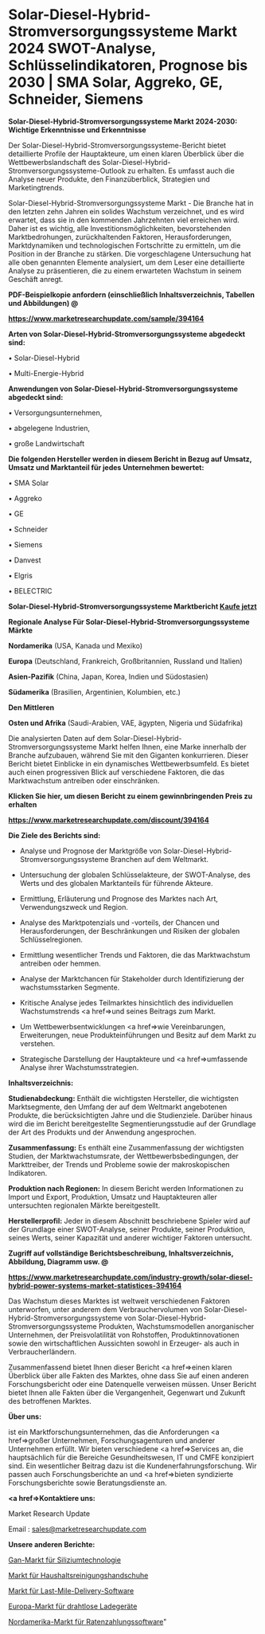 # Solar-Diesel-Hybrid-Stromversorgungssysteme Markt 2024 SWOT-Analyse, Schlüsselindikatoren, Prognose bis 2030 | SMA Solar, Aggreko, GE, Schneider, Siemens

<strong>Solar-Diesel-Hybrid-Stromversorgungssysteme Markt 2024-2030: Wichtige Erkenntnisse und Erkenntnisse</strong>

Der Solar-Diesel-Hybrid-Stromversorgungssysteme-Bericht bietet detaillierte Profile der Hauptakteure, um einen klaren Überblick über die Wettbewerbslandschaft des Solar-Diesel-Hybrid-Stromversorgungssysteme-Outlook zu erhalten. Es umfasst auch die Analyse neuer Produkte, den Finanzüberblick, Strategien und Marketingtrends.

Solar-Diesel-Hybrid-Stromversorgungssysteme Markt - Die Branche hat in den letzten zehn Jahren ein solides Wachstum verzeichnet, und es wird erwartet, dass sie in den kommenden Jahrzehnten viel erreichen wird. Daher ist es wichtig, alle Investitionsmöglichkeiten, bevorstehenden Marktbedrohungen, zurückhaltenden Faktoren, Herausforderungen, Marktdynamiken und technologischen Fortschritte zu ermitteln, um die Position in der Branche zu stärken. Die vorgeschlagene Untersuchung hat alle oben genannten Elemente analysiert, um dem Leser eine detaillierte Analyse zu präsentieren, die zu einem erwarteten Wachstum in seinem Geschäft anregt.



<strong><b>PDF-Beispielkopie anfordern (einschließlich Inhaltsverzeichnis, Tabellen und Abbildungen) @ </b></strong>

<strong><a href=https://www.marketresearchupdate.com/sample/394164>

<strong>https://www.marketresearchupdate.com/sample/394164</u></a></strong></strong>



<strong>Arten von Solar-Diesel-Hybrid-Stromversorgungssysteme abgedeckt sind:</strong>

• Solar-Diesel-Hybrid

• Multi-Energie-Hybrid



<strong>Anwendungen von Solar-Diesel-Hybrid-Stromversorgungssysteme abgedeckt sind:</strong>

• Versorgungsunternehmen,

• abgelegene Industrien,

• große Landwirtschaft



<strong>Die folgenden Hersteller werden in diesem Bericht in Bezug auf Umsatz, Umsatz und Marktanteil für jedes Unternehmen bewertet:</strong>

• SMA Solar

• Aggreko

• GE

• Schneider

• Siemens

• Danvest

• Elgris

• BELECTRIC



<strong>Solar-Diesel-Hybrid-Stromversorgungssysteme Marktbericht <a href=https://www.marketresearchupdate.com/buynow/394164>Kaufe jetzt</a></strong>



<strong>Regionale Analyse Für Solar-Diesel-Hybrid-Stromversorgungssysteme Märkte</strong>



<strong>Nordamerika</strong> (USA, Kanada und Mexiko)



<strong>Europa</strong> (Deutschland, Frankreich, Großbritannien, Russland und Italien)



<strong>Asien-Pazifik</strong> (China, Japan, Korea, Indien und Südostasien)



<strong>Südamerika</strong> (Brasilien, Argentinien, Kolumbien, etc.)



<strong>Den Mittleren</strong> 

<strong>Osten und Afrika</strong> (Saudi-Arabien, VAE, ägypten, Nigeria und Südafrika)

Die analysierten Daten auf dem Solar-Diesel-Hybrid-Stromversorgungssysteme Markt helfen Ihnen, eine Marke innerhalb der Branche aufzubauen, während Sie mit den Giganten konkurrieren. Dieser Bericht bietet Einblicke in ein dynamisches Wettbewerbsumfeld. Es bietet auch einen progressiven Blick auf verschiedene Faktoren, die das Marktwachstum antreiben oder einschränken.



<strong>Klicken Sie hier, um diesen Bericht zu einem gewinnbringenden Preis zu erhalten
</strong>

<strong><a href=https://www.marketresearchupdate.com/discount/394164>https://www.marketresearchupdate.com/discount/394164</b></u></strong></a>



<strong>Die Ziele des Berichts sind:</strong>

- Analyse und Prognose der Marktgröße von Solar-Diesel-Hybrid-Stromversorgungssysteme Branchen auf dem Weltmarkt.

- Untersuchung der globalen Schlüsselakteure, der SWOT-Analyse, des Werts und des globalen Marktanteils für führende Akteure.

- Ermittlung, Erläuterung und Prognose des Marktes nach Art, Verwendungszweck und Region.

- Analyse des Marktpotenzials und -vorteils, der Chancen und Herausforderungen, der Beschränkungen und Risiken der globalen Schlüsselregionen.

- Ermittlung wesentlicher Trends und Faktoren, die das Marktwachstum antreiben oder hemmen.

- Analyse der Marktchancen für Stakeholder durch Identifizierung der wachstumsstarken Segmente.

- Kritische Analyse jedes Teilmarktes hinsichtlich des individuellen Wachstumstrends <a href=>und</a> seines Beitrags zum Markt.

- Um Wettbewerbsentwicklungen <a href=>wie</a> Vereinbarungen, Erweiterungen, neue Produkteinführungen und Besitz auf dem Markt zu verstehen.

- Strategische Darstellung der Hauptakteure und <a href=>umfas</a>sende Analyse ihrer Wachstumsstrategien.



<strong>Inhaltsverzeichnis:</strong>



<strong>Studienabdeckung:</strong> Enthält die wichtigsten Hersteller, die wichtigsten Marktsegmente, den Umfang der auf dem Weltmarkt angebotenen Produkte, die berücksichtigten Jahre und die Studienziele. Darüber hinaus wird die im Bericht bereitgestellte Segmentierungsstudie auf der Grundlage der Art des Produkts und der Anwendung angesprochen.



<strong>Zusammenfassung:</strong> Es enthält eine Zusammenfassung der wichtigsten Studien, der Marktwachstumsrate, der Wettbewerbsbedingungen, der Markttreiber, der Trends und Probleme sowie der makroskopischen Indikatoren.



<strong>Produktion nach Regionen:</strong> In diesem Bericht werden Informationen zu Import und Export, Produktion, Umsatz und Hauptakteuren aller untersuchten regionalen Märkte bereitgestellt.



<strong>Herstellerprofil:</strong> Jeder in diesem Abschnitt beschriebene Spieler wird auf der Grundlage einer SWOT-Analyse, seiner Produkte, seiner Produktion, seines Werts, seiner Kapazität und anderer wichtiger Faktoren untersucht.



<strong><b>Zugriff auf vollständige Berichtsbeschreibung, Inhaltsverzeichnis, Abbildung, Diagramm usw. @ </b></strong>

<strong><a href=https://www.marketresearchupdate.com/industry-growth/solar-diesel-hybrid-power-systems-market-statistices-394164>https://www.marketresearchupdate.com/industry-growth/solar-diesel-hybrid-power-systems-market-statistices-394164</a></strong>

Das Wachstum dieses Marktes ist weltweit verschiedenen Faktoren unterworfen, unter anderem dem Verbrauchervolumen von Solar-Diesel-Hybrid-Stromversorgungssysteme von Solar-Diesel-Hybrid-Stromversorgungssysteme Produkten, Wachstumsmodellen anorganischer Unternehmen, der Preisvolatilität von Rohstoffen, Produktinnovationen sowie den wirtschaftlichen Aussichten sowohl in Erzeuger- als auch in Verbraucherländern.

Zusammenfassend bietet Ihnen dieser Bericht <a href=>einen</a> klaren Überblick über alle Fakten des Marktes, ohne dass Sie auf einen anderen Forschungsbericht oder eine Datenquelle verweisen müssen. Unser Bericht bietet Ihnen alle Fakten über die Vergangenheit, Gegenwart und Zukunft des betroffenen Marktes.



<strong>Über uns:</strong>

 ist ein Marktforschungsunternehmen, das die Anforderungen <a href=>großer</a> Unternehmen, Forschungsagenturen und anderer Unternehmen erfüllt. Wir bieten verschiedene <a href=>Services</a> an, die hauptsächlich für die Bereiche Gesundheitswesen, IT und CMFE konzipiert sind. Ein wesentlicher Beitrag dazu ist die Kundenerfahrungsforschung. Wir passen auch Forschungsberichte an und <a href=>bieten</a> syndizierte Forschungsberichte sowie Beratungsdienste an.



<strong><a href=>Kontaktiere uns:</a></strong>

Market Research Update

Email : sales@marketresearchupdate.com



<strong>Unsere anderen Berichte:</strong>

<a href=https://www.linkedin.com/pulse/gan-silicon-technology-market-202-what-factors>Gan-Markt für Siliziumtechnologie</a>

<a href=https://www.linkedin.com/pulse/household-cleaning-glove-market-size-share-outlook>Markt für Haushaltsreinigungshandschuhe</a>

<a href=https://www.linkedin.com/pulse/last-mile-delivery-software-market-size-industry>Markt für Last-Mile-Delivery-Software</a>

<a href=https://www.linkedin.com/pulse/europe-wireless-chargers-market-2023-latest>Europa-Markt für drahtlose Ladegeräte</a>

<a href=https://www.linkedin.com/pulse/north-america-installment-payment-software-market>Nordamerika-Markt für Ratenzahlungssoftware</a>"
